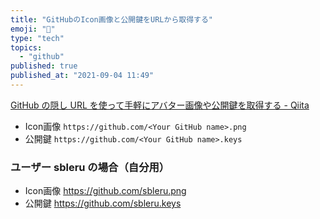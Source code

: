 ```yaml
---
title: "GitHubのIcon画像と公開鍵をURLから取得する"
emoji: "📢"
type: "tech"
topics:
  - "github"
published: true
published_at: "2021-09-04 11:49"
---
```


[GitHub の隠し URL を使って手軽にアバター画像や公開鍵を取得する - Qiita](https://qiita.com/potato4d/items/4b61d7decc0aac59e245)

- Icon画像
`https://github.com/<Your GitHub name>.png`
- 公開鍵
`https://github.com/<Your GitHub name>.keys`

### ユーザー sbleru の場合（自分用）

- Icon画像
https://github.com/sbleru.png
- 公開鍵
https://github.com/sbleru.keys